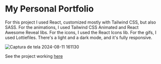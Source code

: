 # My Personal Portfolio

For this project I used React, customized mostly with Tailwind CSS, but also SASS. For the animations, I used Tailwind CSS Animated and React Awesome Reveal libs. For the icons, I used the React Icons lib. For the gifs, I used Lottiefiles. There's a light and a dark mode, and it's fully responsive. 


![Captura de tela 2024-08-11 161130](https://github.com/user-attachments/assets/fe7f3691-01d0-4238-b3e5-2c83ae7e207d)

See the project working <a href="https://my-portfolio-blush-iota-44.vercel.app"> here </a>

